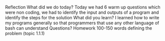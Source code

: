 Reflection 
What did we do today?
Today we had 6 warm up questions which were non coding, we had to identify the input and outputs of a program and identify the steps for the solution
What did you learn?
I learned how to write my programs generally so that programmers that use any other language of bash can understand
Questions?
Homework
100-150 words defining the problem (topic 1.1.1)
